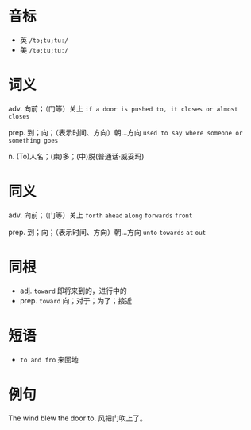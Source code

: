 # 音标

- 英 `/tə;tu;tuː/`
- 美 `/tə;tu;tuː/`

# 词义

adv. 向前；（门等）关上
`if a door is pushed to, it closes or almost closes`

prep. 到；向；（表示时间、方向）朝…方向
`used to say where someone or something goes`

n. (To)人名；(柬)多；(中)脱(普通话·威妥玛)


# 同义

adv. 向前；（门等）关上
`forth` `ahead` `along` `forwards` `front`

prep. 到；向；（表示时间、方向）朝…方向
`unto` `towards` `at` `out`

# 同根

- adj. `toward` 即将来到的，进行中的
- prep. `toward` 向；对于；为了；接近

# 短语

- `to and fro` 来回地

# 例句

The wind blew the door to.
风把门吹上了。


